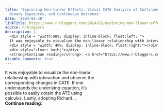 ```yaml
---
title: 'Exploring Non-linear Effects: Visual CATE Analysis of Continuous Confounders,
  Binary Exposures, and Continuous Outcomes'
date: '2024-01-28'
linkTitle: https://www.r-bloggers.com/2024/01/exploring-non-linear-effects-visual-cate-analysis-of-continuous-confounders-binary-exposures-and-continuous-outcomes/
source: R-bloggers
description: |-
  <div style = "width:60%; display: inline-block; float:left; ">
  It was enjoyable to visualize the non-linear relationship with interaction and observe the corresponding changes in CATE. If one understands the underlying equation, it’s possible to easily obtain the ATE using calculus. Lastly, adopting Richard...</div>
  <div style = "width: 40%; display: inline-block; float:right;"></div>
  <div style="clear: both;"></div>
  <strong>Continue reading</strong>: <a href="https://www.r-bloggers.com/2024/01/exploring-non-linear-effects-visual-cate-analysis-of-continuous-confounders-binary-exposures-and-contin ...
disable_comments: true
---
```

<div style = "width:60%; display: inline-block; float:left; ">
It was enjoyable to visualize the non-linear relationship with interaction and observe the corresponding changes in CATE. If one understands the underlying equation, it’s possible to easily obtain the ATE using calculus. Lastly, adopting Richard...</div>
<div style = "width: 40%; display: inline-block; float:right;"></div>
<div style="clear: both;"></div>
<strong>Continue reading</strong>: <a href="https://www.r-bloggers.com/2024/01/exploring-non-linear-effects-visual-cate-analysis-of-continuous-confounders-binary-exposures-and-contin ...